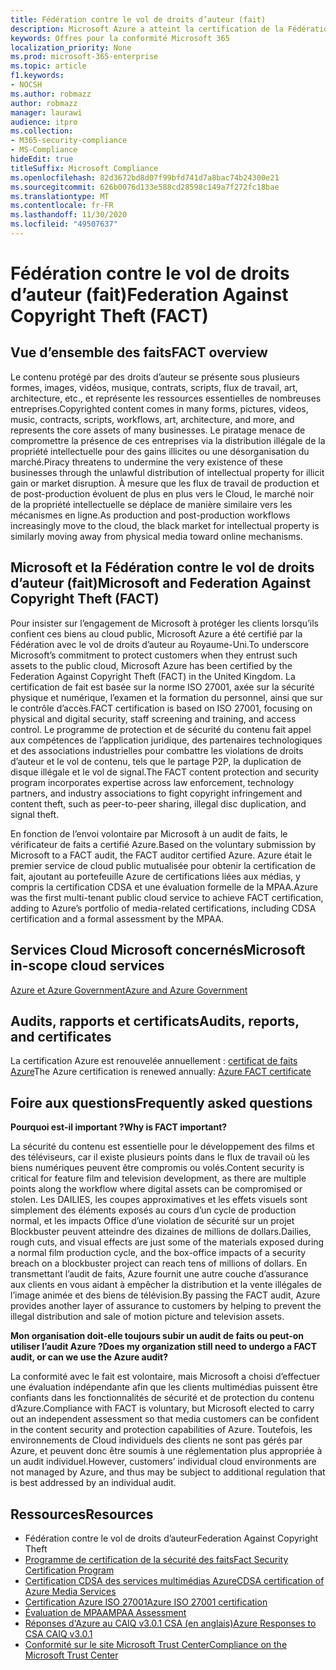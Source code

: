 ```yaml
---
title: Fédération contre le vol de droits d’auteur (fait)
description: Microsoft Azure a atteint la certification de la Fédération avec le vol de Copyright au Royaume-Uni.
keywords: Offres pour la conformité Microsoft 365
localization_priority: None
ms.prod: microsoft-365-enterprise
ms.topic: article
f1.keywords:
- NOCSH
ms.author: robmazz
author: robmazz
manager: laurawi
audience: itpro
ms.collection:
- M365-security-compliance
- MS-Compliance
hideEdit: true
titleSuffix: Microsoft Compliance
ms.openlocfilehash: 82d3672bd8d07f99bfd741d7a8bac74b24300e21
ms.sourcegitcommit: 626b0076d133e588cd28598c149a7f272fc18bae
ms.translationtype: MT
ms.contentlocale: fr-FR
ms.lasthandoff: 11/30/2020
ms.locfileid: "49507637"
---
```

# <a name="federation-against-copyright-theft-fact"></a><span data-ttu-id="53e6e-104">Fédération contre le vol de droits d’auteur (fait)</span><span class="sxs-lookup"><span data-stu-id="53e6e-104">Federation Against Copyright Theft (FACT)</span></span>

## <a name="fact-overview"></a><span data-ttu-id="53e6e-105">Vue d’ensemble des faits</span><span class="sxs-lookup"><span data-stu-id="53e6e-105">FACT overview</span></span>

<span data-ttu-id="53e6e-106">Le contenu protégé par des droits d’auteur se présente sous plusieurs formes, images, vidéos, musique, contrats, scripts, flux de travail, art, architecture, etc., et représente les ressources essentielles de nombreuses entreprises.</span><span class="sxs-lookup"><span data-stu-id="53e6e-106">Copyrighted content comes in many forms, pictures, videos, music, contracts, scripts, workflows, art, architecture, and more, and represents the core assets of many businesses.</span></span> <span data-ttu-id="53e6e-107">Le piratage menace de compromettre la présence de ces entreprises via la distribution illégale de la propriété intellectuelle pour des gains illicites ou une désorganisation du marché.</span><span class="sxs-lookup"><span data-stu-id="53e6e-107">Piracy threatens to undermine the very existence of these businesses through the unlawful distribution of intellectual property for illicit gain or market disruption.</span></span> <span data-ttu-id="53e6e-108">À mesure que les flux de travail de production et de post-production évoluent de plus en plus vers le Cloud, le marché noir de la propriété intellectuelle se déplace de manière similaire vers les mécanismes en ligne.</span><span class="sxs-lookup"><span data-stu-id="53e6e-108">As production and post-production workflows increasingly move to the cloud, the black market for intellectual property is similarly moving away from physical media toward online mechanisms.</span></span>

## <a name="microsoft-and-federation-against-copyright-theft-fact"></a><span data-ttu-id="53e6e-109">Microsoft et la Fédération contre le vol de droits d’auteur (fait)</span><span class="sxs-lookup"><span data-stu-id="53e6e-109">Microsoft and Federation Against Copyright Theft (FACT)</span></span>

<span data-ttu-id="53e6e-110">Pour insister sur l’engagement de Microsoft à protéger les clients lorsqu’ils confient ces biens au cloud public, Microsoft Azure a été certifié par la Fédération avec le vol de droits d’auteur au Royaume-Uni.</span><span class="sxs-lookup"><span data-stu-id="53e6e-110">To underscore Microsoft’s commitment to protect customers when they entrust such assets to the public cloud, Microsoft Azure has been certified by the Federation Against Copyright Theft (FACT) in the United Kingdom.</span></span> <span data-ttu-id="53e6e-111">La certification de fait est basée sur la norme ISO 27001, axée sur la sécurité physique et numérique, l’examen et la formation du personnel, ainsi que sur le contrôle d’accès.</span><span class="sxs-lookup"><span data-stu-id="53e6e-111">FACT certification is based on ISO 27001, focusing on physical and digital security, staff screening and training, and access control.</span></span> <span data-ttu-id="53e6e-112">Le programme de protection et de sécurité du contenu fait appel aux compétences de l’application juridique, des partenaires technologiques et des associations industrielles pour combattre les violations de droits d’auteur et le vol de contenu, tels que le partage P2P, la duplication de disque illégale et le vol de signal.</span><span class="sxs-lookup"><span data-stu-id="53e6e-112">The FACT content protection and security program incorporates expertise across law enforcement, technology partners, and industry associations to fight copyright infringement and content theft, such as peer-to-peer sharing, illegal disc duplication, and signal theft.</span></span>

<span data-ttu-id="53e6e-113">En fonction de l’envoi volontaire par Microsoft à un audit de faits, le vérificateur de faits a certifié Azure.</span><span class="sxs-lookup"><span data-stu-id="53e6e-113">Based on the voluntary submission by Microsoft to a FACT audit, the FACT auditor certified Azure.</span></span> <span data-ttu-id="53e6e-114">Azure était le premier service de cloud public mutualisée pour obtenir la certification de fait, ajoutant au portefeuille Azure de certifications liées aux médias, y compris la certification CDSA et une évaluation formelle de la MPAA.</span><span class="sxs-lookup"><span data-stu-id="53e6e-114">Azure was the first multi-tenant public cloud service to achieve FACT certification, adding to Azure’s portfolio of media-related certifications, including CDSA certification and a formal assessment by the MPAA.</span></span>

## <a name="microsoft-in-scope-cloud-services"></a><span data-ttu-id="53e6e-115">Services Cloud Microsoft concernés</span><span class="sxs-lookup"><span data-stu-id="53e6e-115">Microsoft in-scope cloud services</span></span>

[<span data-ttu-id="53e6e-116">Azure et Azure Government</span><span class="sxs-lookup"><span data-stu-id="53e6e-116">Azure and Azure Government</span></span>](https://aka.ms/AzureCompliance)

## <a name="audits-reports-and-certificates"></a><span data-ttu-id="53e6e-117">Audits, rapports et certificats</span><span class="sxs-lookup"><span data-stu-id="53e6e-117">Audits, reports, and certificates</span></span>

<span data-ttu-id="53e6e-118">La certification Azure est renouvelée annuellement : [certificat de faits Azure](https://aka.ms/azurefactcert)</span><span class="sxs-lookup"><span data-stu-id="53e6e-118">The Azure certification is renewed annually: [Azure FACT certificate](https://aka.ms/azurefactcert)</span></span>

## <a name="frequently-asked-questions"></a><span data-ttu-id="53e6e-119">Foire aux questions</span><span class="sxs-lookup"><span data-stu-id="53e6e-119">Frequently asked questions</span></span>

<span data-ttu-id="53e6e-120">**Pourquoi est-il important ?**</span><span class="sxs-lookup"><span data-stu-id="53e6e-120">**Why is FACT important?**</span></span>

<span data-ttu-id="53e6e-121">La sécurité du contenu est essentielle pour le développement des films et des téléviseurs, car il existe plusieurs points dans le flux de travail où les biens numériques peuvent être compromis ou volés.</span><span class="sxs-lookup"><span data-stu-id="53e6e-121">Content security is critical for feature film and television development, as there are multiple points along the workflow where digital assets can be compromised or stolen.</span></span> <span data-ttu-id="53e6e-122">Les DAILIES, les coupes approximatives et les effets visuels sont simplement des éléments exposés au cours d’un cycle de production normal, et les impacts Office d’une violation de sécurité sur un projet Blockbuster peuvent atteindre des dizaines de millions de dollars.</span><span class="sxs-lookup"><span data-stu-id="53e6e-122">Dailies, rough cuts, and visual effects are just some of the materials exposed during a normal film production cycle, and the box-office impacts of a security breach on a blockbuster project can reach tens of millions of dollars.</span></span> <span data-ttu-id="53e6e-123">En transmettant l’audit de faits, Azure fournit une autre couche d’assurance aux clients en vous aidant à empêcher la distribution et la vente illégales de l’image animée et des biens de télévision.</span><span class="sxs-lookup"><span data-stu-id="53e6e-123">By passing the FACT audit, Azure provides another layer of assurance to customers by helping to prevent the illegal distribution and sale of motion picture and television assets.</span></span>

<span data-ttu-id="53e6e-124">**Mon organisation doit-elle toujours subir un audit de faits ou peut-on utiliser l’audit Azure ?**</span><span class="sxs-lookup"><span data-stu-id="53e6e-124">**Does my organization still need to undergo a FACT audit, or can we use the Azure audit?**</span></span>

<span data-ttu-id="53e6e-125">La conformité avec le fait est volontaire, mais Microsoft a choisi d’effectuer une évaluation indépendante afin que les clients multimédias puissent être confiants dans les fonctionnalités de sécurité et de protection du contenu d’Azure.</span><span class="sxs-lookup"><span data-stu-id="53e6e-125">Compliance with FACT is voluntary, but Microsoft elected to carry out an independent assessment so that media customers can be confident in the content security and protection capabilities of Azure.</span></span> <span data-ttu-id="53e6e-126">Toutefois, les environnements de Cloud individuels des clients ne sont pas gérés par Azure, et peuvent donc être soumis à une réglementation plus appropriée à un audit individuel.</span><span class="sxs-lookup"><span data-stu-id="53e6e-126">However, customers’ individual cloud environments are not managed by Azure, and thus may be subject to additional regulation that is best addressed by an individual audit.</span></span>

## <a name="resources"></a><span data-ttu-id="53e6e-127">Ressources</span><span class="sxs-lookup"><span data-stu-id="53e6e-127">Resources</span></span>

- <span data-ttu-id="53e6e-128">Fédération contre le vol de droits d’auteur</span><span class="sxs-lookup"><span data-stu-id="53e6e-128">Federation Against Copyright Theft</span></span>
- [<span data-ttu-id="53e6e-129">Programme de certification de la sécurité des faits</span><span class="sxs-lookup"><span data-stu-id="53e6e-129">Fact Security Certification Program</span></span>](https://go.microsoft.com/fwlink/?linkid=2099508)
- [<span data-ttu-id="53e6e-130">Certification CDSA des services multimédias Azure</span><span class="sxs-lookup"><span data-stu-id="53e6e-130">CDSA certification of Azure Media Services</span></span>](https://aka.ms/cdsa-cert)
- [<span data-ttu-id="53e6e-131">Certification Azure ISO 27001</span><span class="sxs-lookup"><span data-stu-id="53e6e-131">Azure ISO 27001 certification</span></span>](https://aka.ms/Azure-BSI-Cert)
- [<span data-ttu-id="53e6e-132">Évaluation de MPAA</span><span class="sxs-lookup"><span data-stu-id="53e6e-132">MPAA Assessment</span></span>](offering-mpaa.md)
- [<span data-ttu-id="53e6e-133">Réponses d'Azure au CAIQ v3.0.1 CSA (en anglais)</span><span class="sxs-lookup"><span data-stu-id="53e6e-133">Azure Responses to CSA CAIQ v3.0.1</span></span>](https://aka.ms/csacaiqresponses)
- [<span data-ttu-id="53e6e-134">Conformité sur le site Microsoft Trust Center</span><span class="sxs-lookup"><span data-stu-id="53e6e-134">Compliance on the Microsoft Trust Center</span></span>](https://www.microsoft.com/trust-center/compliance/compliance-overview)
